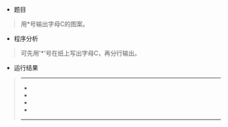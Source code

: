 * 题目
> 用*号输出字母C的图案。

* 程序分析
> 可先用'*'号在纸上写出字母C，再分行输出。

* 运行结果
>    ***   
>   *   
>  *   
>  *   
>   *   
>    ***
